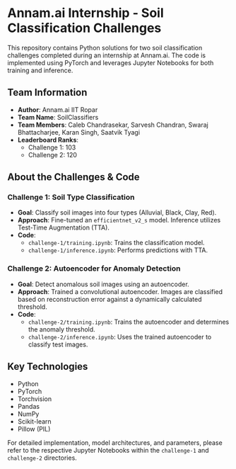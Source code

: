# Annam.ai Internship - Soil Classification Challenges

This repository contains Python solutions for two soil classification challenges completed during an internship at Annam.ai. The code is implemented using PyTorch and leverages Jupyter Notebooks for both training and inference.

## Team Information

*   **Author**: Annam.ai IIT Ropar
*   **Team Name**: SoilClassifiers
*   **Team Members**: Caleb Chandrasekar, Sarvesh Chandran, Swaraj Bhattacharjee, Karan Singh, Saatvik Tyagi
*   **Leaderboard Ranks**:
    *   Challenge 1: 103
    *   Challenge 2: 120

## About the Challenges & Code

### Challenge 1: Soil Type Classification
*   **Goal**: Classify soil images into four types (Alluvial, Black, Clay, Red).
*   **Approach**: Fine-tuned an `efficientnet_v2_s` model. Inference utilizes Test-Time Augmentation (TTA).
*   **Code**:
    *   `challenge-1/training.ipynb`: Trains the classification model.
    *   `challenge-1/inference.ipynb`: Performs predictions with TTA.

### Challenge 2: Autoencoder for Anomaly Detection
*   **Goal**: Detect anomalous soil images using an autoencoder.
*   **Approach**: Trained a convolutional autoencoder. Images are classified based on reconstruction error against a dynamically calculated threshold.
*   **Code**:
    *   `challenge-2/training.ipynb`: Trains the autoencoder and determines the anomaly threshold.
    *   `challenge-2/inference.ipynb`: Uses the trained autoencoder to classify test images.

## Key Technologies
*   Python
*   PyTorch
*   Torchvision
*   Pandas
*   NumPy
*   Scikit-learn
*   Pillow (PIL)

For detailed implementation, model architectures, and parameters, please refer to the respective Jupyter Notebooks within the `challenge-1` and `challenge-2` directories.